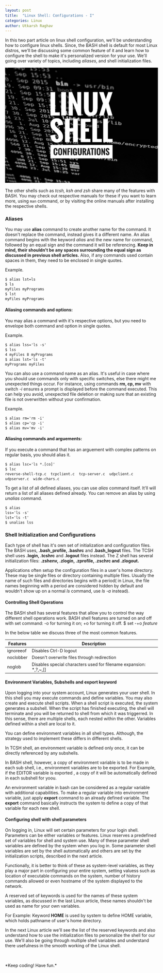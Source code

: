 ```yaml
---
layout: post
title:  "Linux Shell: Configurations - I"
categories: Linux
author: Utkarsh Raghav
---
```

In this two part article on linux shell configuration, we'll be understanding how to configure linux shells.
Since, the BASH shell is default for most Linux distros, we'll be discussing some common feature of it and learn how to configure the shell to make it's personalized version for your use. We'll going over variety of topics, including *aliases*, and shell initialization files.

<img id="shell-config" class="mx-auto" src="/assets/images/posts/shellconfig.jpeg" alt="the-shell-configurations" style="width: 800px;">

The other shells such as *tcsh, ksh and zsh* share many of the features with BASH. You may check out respective manuals for these if you want to learn more, using `man` command, or by visiting the online manuals after installing the respective shells.

### Aliases
You may use **alias** command to create another name for the command. It doesn't replace the command, instead gives it a different name. An alias command begins with the keyword *alias* and the new name for command, followed by an equal sign and the command it will be referencing.
**Keep in mind, their shouldn't be any spaces surrounding the equal sign as discussed in previous shell articles.**
Also, if any commands used contain spaces in them, they need to be enclosed in single quotes.

Example.
```
$ alias lst=ls
$ ls
myFiles myPrograms
$ lst
myFiles myPrograms
```

#### Aliasing commands and options:
You may alias a command with it's respective options, but you need to envelope both command and option in single quotes.

Example.
```
$ alias lss='ls -s'
$ lss
4 myFiles 8 myPrograms
$ alias lst='ls -t'
myPrograms myFiles
```

You can also use a command name as an alias. It's useful in case where you should use commands only with specific switches, else there might me unexpected things occur.
For instance, using commands **rm, cp, mv** with switch *-i* ensures a prompt is displayed before the command executed. This can help you avoid, unexpected file deletion or making sure that an existing file is not overwritten without your confirmation.

Example.
```
$ alias rm='rm -i'
$ alias cp='cp -i'
$ alias mv='mv -i'
```
#### Aliasing commands and arguements:
If you execute a command that has an arguement with complex patterns on regular basis, you should alias it.
```
$ alias lsc='ls *.[co]'
$ lsc
reverse-shell-tcp.c  tcpclient.c  tcp-server.c  udpclient.c  udpserver.c  wide-chars.c
```

To get a list of all defined aliases, you can use *alias* command itself. It'll will return a list of all aliases defined already.
You can remove an alias by using *unalias* command.

```
$ alias
lss='ls -s'
lst='ls -t'
$ unalias lss
```
### Shell Initialization and Configurations
Each type of shell has it's own set of initialization and configuration files. The BASH uses, **.bash_profile, .bashrc** and **.bash_logout** files. The TCSH shell uses **.login, .tcshrc** and **.logout** files instead. The Z shell has several initialization files: **.zshenv, .zlogin, .zprofile, .zschrc and .zlogout.**

Applications often setup the configuration files in a user's home directory. These may be single files or directory containing multiple files. Usually the name of such files and directories begins with a period( in Linux, the file names beginning with a period are considered hidden by default and wouldn't show up on a normal *ls* command, use *ls -a* instead).

#### Controlling Shell Operations
The BASH shell has several features that allow you to control the way different shell operations work.
BASH shell features are turned on and off with set command: -o for turning it on; +o for turning it off.
$ set -+o *feature*

In the below table we discuss three of the most common features.

| Features   | Description  |   
|------------|--------------|
|  ignoreeof | Disables Ctrl-D logout     |
|  noclobber | Doesn't overwrite files through redirection   |
|   noglob   | Disables special characters used for filename expansion: *,?,~,[]   |

#### Environment Variables, Subshells and export keyword
Upon logging into your system account, Linux generates your user shell. In this shell you may execute commands and define variables. You may also create and execute shell scripts. When a shell script is executed, the system generates a subshell.
When the script has finished executing, the shell will terminate and you will be returned to shell from which it was triggerred.
In this sense, there are multiple shells, each nested within the other. Variables defined within a shell are local to it.

You can define environment variables in all shell types. Although, the strategy used to implement these differs in different shells.

In TCSH shell, an environment variable is defined only once, it can be directly referenced by any subshells.

In BASH shell, however, a copy of environment variable is to be made in each sub shell, i.e., environment variables are to be exported.
For Example, if the EDITOR variable is exported , a copy of it will be automatically defined in each subshell for yoou.

An environment variable in bash can be considered as a regular variable with additional capabilities. To make a regular variable into environment variable, just apply **export** command to an already defined variable. The **export** command basically instructs the system to define a copy of that variable for each new shell.

#### Configuring shell with shell parameters
On logging in, Linux will set certain parameters for your login shell. Parameters can be either variables or features.
Linux reserves a predefined set of variables for shell and system use. Many of these parameter shell variables are defined by the system when you log in. Some parameter shell variables are set by the shell automatically and others are set by the initialization scripts, described in the next article.

Functionally, it is better to think of these as system-level variables, as they play a major part in configuring your entire system, setting valuess such as location of executable commands on the system, number of history commands allowed or even hostname of the system displayed to the network.

A reserved set of keywords is used for the names of these system variables, as discussed in the last Linux article, these names shouldn't be used as name for your own variables.

For Example: Keyword **HOME** is used by system to define HOME variable, which holds pathname of user's home directory.

In the next Linux article we'll see the list of the reserved keywords and also understand how to use the initialization files to personalize the shell for our use. We'll also be going through multiple shell variables and understand there usefulness in the smooth working of the Linux shell.

<br/>
<br/>
*Keep coding! Have fun.*
